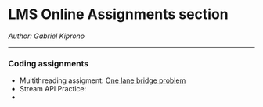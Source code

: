 # LMS Online Assignments section

*Author: Gabriel Kiprono*

---
### Coding assignments
- Multithreading assigment:  [One lane bridge problem](https://github.com/gkiprono/one-lane-bridge-problem.git)
- Stream API Practice: 
- 
